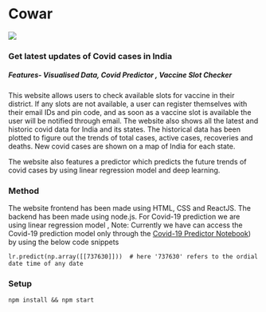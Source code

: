 # Cowar
<img src="https://img.etimg.com/thumb/width-1200,height-900,imgsize-261105,resizemode-1,msid-79592510/prime/pharma-and-healthcare/2021-is-all-about-vaccine-transportation-piramal-schott-kaisha-are-ready-with-sturdy-vials.jpg"/>

### Get latest updates of Covid cases in India 

##### Features- Visualised Data, Covid Predictor , Vaccine Slot Checker
This website allows users to check available slots for vaccine in their district. If any slots are not available, a user can register themselves with their email IDs and pin code, and as soon as a vaccine slot is available the user will be notified through email. The website also shows all the latest and historic covid data for India and its states. The historical data has been plotted to figure out the trends of total cases, active cases, recoveries and deaths. New covid cases are shown on a map of India for each state.

The website also features a predictor which predicts the future trends of covid cases by using linear regression model and deep learning.



### Method
The website frontend has been made using HTML, CSS and ReactJS. The backend has been made using node.js. 
For Covid-19 prediction we are using linear regression model , 
Note: Currently we have can access the Covid-19 prediction model only through the [Covid-19 Predictor Notebook](https://github.com/ayugupt/technohack2021/blob/master/covid-19%20India.ipynb)) by using the below code snippets
```
lr.predict(np.array([[737630]]))  # here '737630' refers to the ordial date time of any date
```

### Setup
```
npm install && npm start
```



